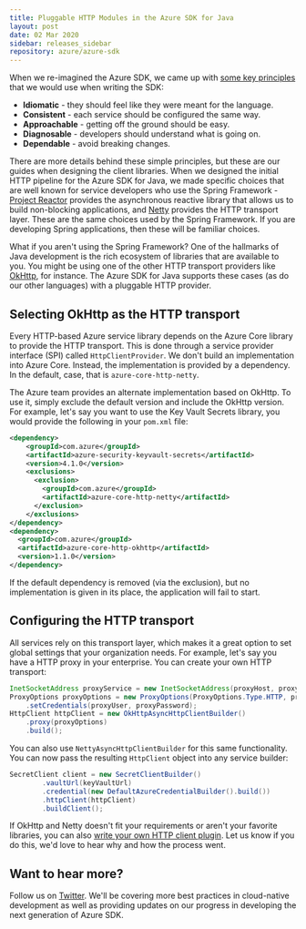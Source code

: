 ```yaml
---
title: Pluggable HTTP Modules in the Azure SDK for Java
layout: post
date: 02 Mar 2020
sidebar: releases_sidebar
repository: azure/azure-sdk
---
```


When we re-imagined the Azure SDK, we came up with [some key principles](https://azure.github.io/azure-sdk/general_introduction.html) that we would use when writing the SDK:

* **Idiomatic** - they should feel like they were meant for the language.
* **Consistent** - each service should be configured the same way.
* **Approachable** - getting off the ground should be easy.
* **Diagnosable** - developers should understand what is going on.
* **Dependable** - avoid breaking changes.

There are more details behind these simple principles, but these are our guides when designing the client libraries.  When we designed the initial HTTP pipeline for the Azure SDK for Java, we made specific choices that are well known for service developers who use the Spring Framework - [Project Reactor](https://projectreactor.io/) provides the asynchronous reactive library that allows us to build non-blocking applications, and [Netty](https://netty.io/) provides the HTTP transport layer.  These are the same choices used by the Spring Framework.  If you are developing Spring applications, then these will be familiar choices.

What if you aren't using the Spring Framework?  One of the hallmarks of Java development is the rich ecosystem of libraries that are available to you.  You might be using one of the other HTTP transport providers like [OkHttp](https://square.github.io/okhttp/), for instance.  The Azure SDK for Java supports these cases (as do our other languages) with a pluggable HTTP provider.

## Selecting OkHttp as the HTTP transport

Every HTTP-based Azure service library depends on the Azure Core library to provide the HTTP transport.  This is done through a service provider interface (SPI) called `HttpClientProvider`.  We don't build an implementation into Azure Core.  Instead, the implementation is provided by a dependency.  In the default, case, that is `azure-core-http-netty`.

The Azure team provides an alternate implementation based on OkHttp.  To use it, simply exclude the default version and include the OkHttp version.  For example, let's say you want to use the Key Vault
Secrets library, you would provide the following in your `pom.xml` file:

```xml
<dependency>
    <groupId>com.azure</groupId>
    <artifactId>azure-security-keyvault-secrets</artifactId>
    <version>4.1.0</version>
    <exclusions>
      <exclusion>
        <groupId>com.azure</groupId>
        <artifactId>azure-core-http-netty</artifactId>
      </exclusion>
    </exclusions>
</dependency>
<dependency>
  <groupId>com.azure</groupId>
  <artifactId>azure-core-http-okhttp</artifactId>
  <version>1.1.0</version>
</dependency>
```

If the default dependency is removed (via the exclusion), but no implementation is given in its place, the application will fail to start.

## Configuring the HTTP transport

All services rely on this transport layer, which makes it a great option to set global settings that your organization needs.  For example, let's say you have a HTTP proxy in your enterprise.  You can create your own HTTP transport:

```java
InetSocketAddress proxyService = new InetSocketAddress(proxyHost, proxyPort);
ProxyOptions proxyOptions = new ProxyOptions(ProxyOptions.Type.HTTP, proxyService)
    .setCredentials(proxyUser, proxyPassword);
HttpClient httpClient = new OkHttpAsyncHttpClientBuilder()
    .proxy(proxyOptions)
    .build();
```

You can also use `NettyAsyncHttpClientBuilder` for this same functionality.  You can now pass the resulting `HttpClient` object into any service builder:

```java
SecretClient client = new SecretClientBuilder()
        .vaultUrl(keyVaultUrl)
        .credential(new DefaultAzureCredentialBuilder().build())
        .httpClient(httpClient)
        .buildClient();
```

If OkHttp and Netty doesn't fit your requirements or aren't your favorite libraries, you can also [write your own HTTP client plugin](https://github.com/Azure/azure-sdk-for-java/wiki/Custom-HTTP-clients).  Let us know if you do this, we'd love to hear why and how the process went.

## Want to hear more?

Follow us on [Twitter](https://twitter.com/AzureSDK).  We'll be covering more best practices in cloud-native development as well as providing updates on our progress in developing the next generation of Azure SDK. 
